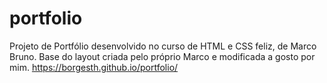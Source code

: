 # portfolio

Projeto de Portfólio desenvolvido no curso de HTML e CSS feliz, de Marco Bruno.
Base do layout criada pelo próprio Marco e modificada a gosto por mim.
https://borgesth.github.io/portfolio/
